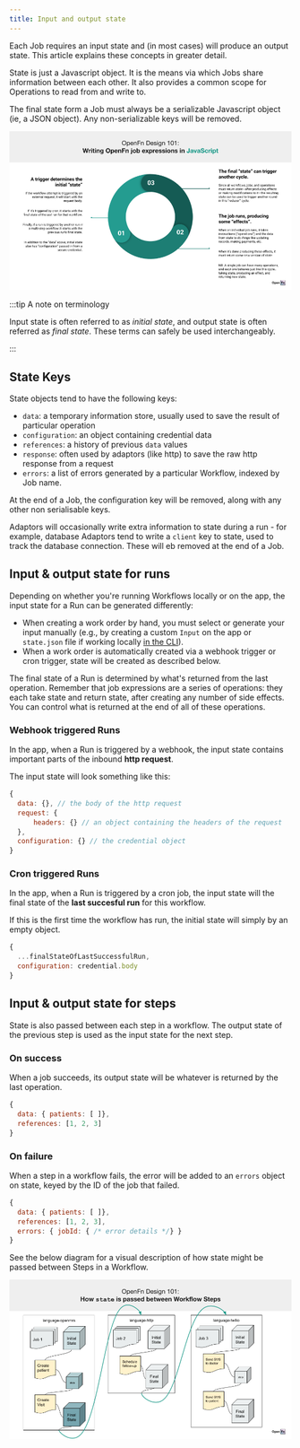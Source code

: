 ```yaml
---
title: Input and output state
---
```


Each Job requires an input state and (in most cases) will produce an output
state. This article explains these concepts in greater detail.

State is just a Javascript object. It is the means via which Jobs share
information between each other. It also provides a common scope for Operations
to read from and write to.

The final state form a Job must always be a serializable Javascript object (ie,
a JSON object). Any non-serializable keys will be removed.

![Job State Overview](/img/state-javascript.png)

:::tip A note on terminology

Input state is often referred to as _initial state_, and output state is often
referred as _final state_. These terms can safely be used interchangeably.

:::

## State Keys

State objects tend to have the following keys:

- `data`: a temporary information store, usually used to save the result of
  particular operation
- `configuration`: an object containing credential data
- `references`: a history of previous `data` values
- `response`: often used by adaptors (like http) to save the raw http response
  from a request
- `errors`: a list of errors generated by a particular Workflow, indexed by Job
  name.

At the end of a Job, the configuration key will be removed, along with any other
non serialisable keys.

Adaptors will occasionally write extra information to state during a run - for
example, database Adaptors tend to write a `client` key to state, used to track
the database connection. These will eb removed at the end of a Job.

## Input & output state for runs

Depending on whether you're running Workflows locally or on the app, the input
state for a Run can be generated differently:

- When creating a work order by hand, you must select or generate your input
  manually (e.g., by creating a custom `Input` on the app or `state.json` file
  if working locally [in the CLI](/docs/build-for-developers/cli-intro.md)).
- When a work order is automatically created via a webhook trigger or cron
  trigger, state will be created as described below.

The final state of a Run is determined by what's returned from the last
operation. Remember that job expressions are a series of operations: they each
take state and return state, after creating any number of side effects. You can
control what is returned at the end of all of these operations.

### Webhook triggered Runs

In the app, when a Run is triggered by a webhook, the input state contains
important parts of the inbound **http request**.

The input state will look something like this:

```js
{
  data: {}, // the body of the http request
  request: {
      headers: {} // an object containing the headers of the request
  },
  configuration: {} // the credential object
}
```

### Cron triggered Runs

In the app, when a Run is triggered by a cron job, the input state will the
final state of the **last succesful run** for this workflow.

If this is the first time the workflow has run, the initial state will simply by
an empty object.

```js
{
  ...finalStateOfLastSuccessfulRun,
  configuration: credential.body
}
```

## Input & output state for steps

State is also passed between each step in a workflow. The output state of the
previous step is used as the input state for the next step.

### On success

When a job succeeds, its output state will be whatever is returned by the last
operation.

```js
{
  data: { patients: [ ]},
  references: [1, 2, 3]
}
```

### On failure

When a step in a workflow fails, the error will be added to an `errors` object
on state, keyed by the ID of the job that failed.

```js
{
  data: { patients: [ ]},
  references: [1, 2, 3],
  errors: { jobId: { /* error details */} }
}
```

See the below diagram for a visual description of how state might be passed
between Steps in a Workflow.

![Passing State](/img/passing-state-steps.png)
